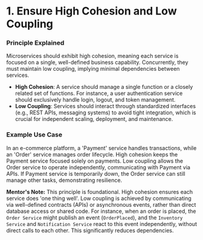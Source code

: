 # 1. Ensure High Cohesion and Low Coupling

### Principle Explained
Microservices should exhibit high cohesion, meaning each service is focused on a single, well-defined business capability. Concurrently, they must maintain low coupling, implying minimal dependencies between services.

- **High Cohesion**: A service should manage a single function or a closely related set of functions. For instance, a user authentication service should exclusively handle login, logout, and token management.
- **Low Coupling**: Services should interact through standardized interfaces (e.g., REST APIs, messaging systems) to avoid tight integration, which is crucial for independent scaling, deployment, and maintenance.

### Example Use Case
In an e-commerce platform, a 'Payment' service handles transactions, while an 'Order' service manages order lifecycle. High cohesion keeps the Payment service focused solely on payments. Low coupling allows the Order service to operate independently, communicating with Payment via APIs. If Payment service is temporarily down, the Order service can still manage other tasks, demonstrating resilience.

**Mentor's Note:** This principle is foundational. High cohesion ensures each service does 'one thing well'. Low coupling is achieved by communicating via well-defined contracts (APIs) or asynchronous events, rather than direct database access or shared code. For instance, when an order is placed, the `Order Service` might publish an event (`OrderPlaced`), and the `Inventory Service` and `Notification Service` react to this event independently, without direct calls to each other. This significantly reduces dependencies.